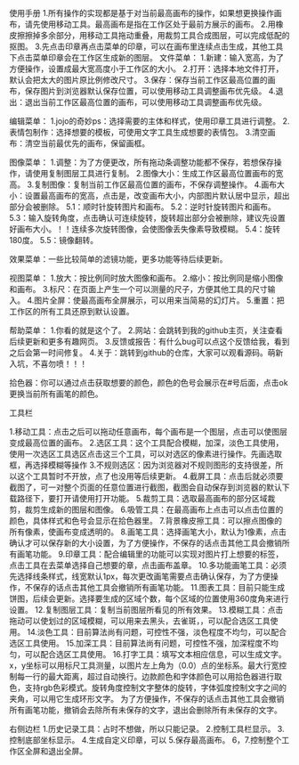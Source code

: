 使用手册
1.所有操作的实现都是基于对当前最高画布的操作，如果想更换操作画布，请先使用移动工具。最高画布是指在工作区处于最前方展示的画布。
2.用橡皮擦擦掉多余部分，用移动工具拖动重叠，用裁剪工具合成图层，可以完成低配的抠图。
3.先点击印章再点击菜单的印章，可以在画布里连续点击生成，其他工具下点击菜单印章会在工作区生成新的图层。
文件菜单：
1.新建：输入宽高，为了方便操作，设置成最大宽高度小于工作区的大小。
2.打开：选择本地文件打开，默认会把太大的图片原比例修改尺寸。
3.保存：保存当前工作区最高位置的画布，保存图片到浏览器默认保存位置，可以使用移动工具调整画布优先级。
4.退出：退出当前工作区最高位置的画布，可以使用移动工具调整画布优先级。

编辑菜单：
1.jojo的奇妙ps：选择需要的主体和样式，使用印章工具进行调整。
2.表情包制作：选择想要的模板，可使用文字工具生成想要的表情包。
3.清空画布：清空当前最优先的画布，保留画框。

图像菜单：
1.调整：为了方便更改，所有拖动条调整功能都不保存，若想保存操作，请使用复制图层工具进行复制。
2.图像大小：生成工作区最高位置画布的宽高。
3.复制图像：复制当前工作区最高位置的画布，不保存调整操作。
4.画布大小：设置最高画布的宽高，点击是，改变画布大小，内部图片默认居中显示，超出部分会被删除。
5.1：顺时针旋转图片和画布。
5.2：逆时针旋转图片和画布。
5.3：输入旋转角度，点击确认可连续旋转，旋转超出部分会被删除，建议先设置好画布大小。！！连续多次旋转图像，会使图像丢失像素导致模糊。
5.4：旋转180度。
5.5：镜像翻转。

效果菜单：一些比较简单的滤镜功能，更多功能等待后续更新。


视图菜单：
1.放大：按比例同时放大图像和画布。
2.缩小：按比例同是缩小图像和画布。
3.标尺：在页面上产生一个可以测量的尺子，方便其他工具的尺寸输入。
4.图片全屏：使最高画布全屏展示，可以用来当简易的幻灯片。
5.重置：把工作区的所有工具还原到默认设置。

帮助菜单：
1.你看的就是这个了。
2.网站：会跳转到我的github主页，关注查看后续更新和更多有趣网页。
3.反馈或报告：有什么bug可以点这个反馈给我，看到之后会第一时间修复。
4.关于：跳转到github的仓库，大家可以观看源码。萌新入坑，不喜勿喷！！！

拾色器：你可以通过点击获取想要的颜色，颜色的色号会展示在#号后面，点击ok更换当前所有画笔的颜色。

工具栏

1.移动工具：点击之后可以拖动任意画布，每个画布是一个图层，点击可以使图层变成最高位置的画布。
2.选区工具：这个工具配合模糊，加深，淡色工具使用，使用一次选区工具选区点击这三个工具，可以对选区的像素进行操作。先画选取框，再选择模糊等操作
3.不规则选区：因为浏览器对不规则图形的支持很差，所以这个工具暂时不开放，点了也没用等后续更新。
4.截屏工具：点击后就必须要截图了，可一对整个页面的任意位置进行截图，截图会自动保存到浏览器的默认下载路径下，要打开请使用打开功能。
5.裁剪工具：选取最高画布的部分区域裁剪，裁剪生成新的图层和图像。
6.吸管工具：在最高画布上点击可以点击位置的颜色，具体样式和色号会显示在拾色器里。
7.背景橡皮擦工具：可以擦点图像的所有像素，使画布变成透明的。
8.画笔工具：选择画笔大小，默认为1像素，点击确认才可以保存新的大小设置，为了方便操作，不保存的话点击其他工具会撤销所有画笔功能。
9.印章工具：配合编辑里的功能可以实现对图片打上想要的标签，点击工具在去菜单选择自己想要的章，点击画布盖章。
10.多功能画笔工具：必须先选择线条样式，线宽默认1px，每次更改画笔需要点击确认保存，为了方便操作，不保存的话点击其他工具会撤销所有画笔功能。
11.图表工具：目前只能生成饼图，后续会更新。选择要生成的区域个数，每个区域的位置使用360度角来进行设置。
12.复制图层工具：复制当前图层所看见的所有效果。
13.模糊工具：点击拖动可以使划过的区域模糊，可以用来去黑头，去雀斑，，可以配合选区工具使用。
14.淡色工具：目前算法尚有问题，可控性不强，淡色程度不均匀，可以配合选区工具使用。
15.加深工具：目前算法尚有问题，可控性不强，加深程度不均匀，可以配合选区工具使用。
16.打字工具：填写文本相应信息，可以生成文字。x，y坐标可以用标尺工具测量，以图片左上角为（0.0）点的坐标系。最大行宽控制每一行的最大距离，超过自动换行。边款颜色和字体颜色可以用拾色器进行取色，支持rgb色彩模式。旋转角度控制文字整体的旋转，字体弧度控制文字之间的夹角，可以用它生成环形文字。
为了方便操作，不保存的话点击其他工具会撤销所有画笔功能，撤销会去除所有未保存的文字，退出会删除所有未保存的文字。


右侧边栏
1.历史记录工具：占时不想做，所以只能记录。
2.控制工具栏显示。
3.控制底部坐标显示。
4.生成自定义印章，可以
5.保存最高画布。
6，7.控制整个工作区全屏和退出全屏。



